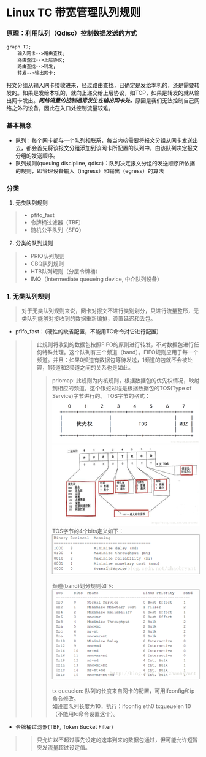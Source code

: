 # Linux TC 带宽管理队列规则
### 原理：利用队列（Qdisc）控制数据发送的方式
```mermaid
graph TD;
    输入网卡-->路由查找;
    路由查找-->上层协议;
    路由查找-->转发;
    转发-->输出网卡;
```
报文分组从输入网卡接收进来，经过路由查找，已确定是发给本机的，还是需要转发的。如果是发给本机的，就向上递交给上层协议，如TCP，如果是转发的就从输出网卡发出。<b><i>网络流量的控制通常发生在输出网卡处。</i></b>原因是我们无法控制自己网络之外的设备，因此在入口处控制流量较难。
### 基本概念
- 队列：每个网卡都与一个队列相联系，每当内核需要将报文分组从网卡发送出去，都会首先将该报文分组添加到该网卡所配置的队列中，由该队列决定报文分组的发送顺序。
- 队列规则(queuing discipline, qdisc)：队列决定报文分组的发送顺序所依据的规则，即管理设备输入（ingress）和输出（egress）的算法 
### 分类
1. 无类队列规则
> - pfifo_fast
> - 令牌桶过滤器（TBF）
> - 随机公平队列（SFQ）
2. 分类的队列规则
> - PRIO队列规则
> - CBQ队列规则
> - HTB队列规则（分层令牌桶）
> - IMQ（Intermediate queueing device, 中介队列设备）
### 1. 无类队列规则
> 对于无类队列规则来说，网卡对报文不进行类别划分，只进行流量整形，无类队列能够对接收到的数据重新编排，设置延迟和丢包。
- pfifo_fast：（硬性的缺省配置，不能用TC命令对它进行配置）
>> 此规则将收到的数据包按照FIFO的原则进行转发，不对数据包进行任何特殊处理。这个队列有三个频道（band）。FIFO规则应用于每一个频道。并且：如果0频道有数据包等待发送，1频道的包就不会被处理，1频道和2频道之间的关系也是如此。
>>> priomap:
    此规则为内核规则，根据数据包的优先权情况，映射到相应的频道。这个银蛇过程是根据数据包的TOS(Type of Service)字节进行的。
>>> TOS字节的格式：
![TOS字节](./TOS.png)
![TOS_Bits](./TOS_Bits.png)
>>> TOS字节的4个bits定义如下：
![TOS meaning](./TOS_mean.png)<br/><br/>
>>> 频道(band)划分规则如下:
![TOS bands](./TOS_bands.png)<br/><br/>
>>> tx queuelen: 
队列的长度来自网卡的配置，可用ifconfig和ip命令修改。<br/>
如设置队列长度为10，执行：ifconfig eth0 txqueuelen 10（不能用tc命令设置这个）。

- 令牌桶过滤器(TBF, Token Bucket Filter)
>> 只允许以不超过事先设定的速率到来的数据包通过，但可能允许短暂突发流量超过设定值。

